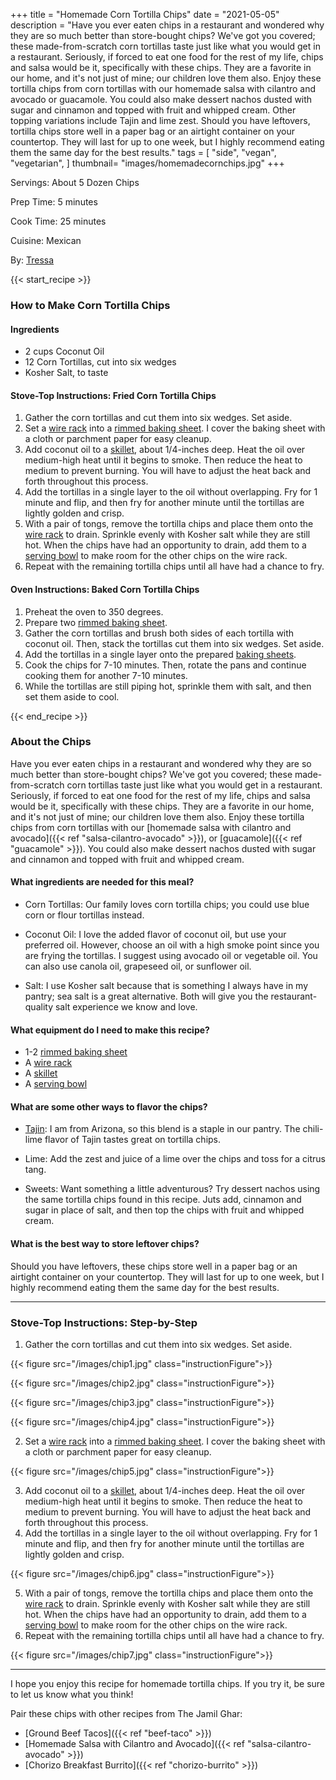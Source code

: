 +++
title = "Homemade Corn Tortilla Chips"
date = "2021-05-05"
description = "Have you ever eaten chips in a restaurant and wondered why they are so much better than store-bought chips? We've got you covered; these made-from-scratch corn tortillas taste just like what you would get in a restaurant. Seriously, if forced to eat one food for the rest of my life, chips and salsa would be it, specifically with these chips. They are a favorite in our home, and it's not just of mine; our children love them also. Enjoy these tortilla chips from corn tortillas with our homemade salsa with cilantro and avocado or guacamole. You could also make dessert nachos dusted with sugar and cinnamon and topped with fruit and whipped cream. Other topping variations include Tajin and lime zest. Should you have leftovers, tortilla chips store well in a paper bag or an airtight container on your countertop. They will last for up to one week, but I highly recommend eating them the same day for the best results."
tags = [
    "side",
    "vegan",
    "vegetarian",
]
thumbnail= "images/homemadecornchips.jpg"
+++

Servings: About 5 Dozen Chips <!--more-->

Prep Time: 5 minutes

Cook Time: 25 minutes

Cuisine: Mexican

By: [Tressa](https://www.jamilghar.com/about/)

{{< start_recipe >}}

### How to Make Corn Tortilla Chips 

#### Ingredients 

* 2 cups Coconut Oil 
* 12 Corn Tortillas, cut into six wedges 
* Kosher Salt, to taste
  
#### Stove-Top Instructions: Fried Corn Tortilla Chips

1. Gather the corn tortillas and cut them into six wedges. Set aside. 
2. Set a [wire rack](https://amzn.to/3bc4gbc) into a [rimmed baking sheet](https://amzn.to/2QTLqyJ). I cover the baking sheet with a cloth or parchment paper for easy cleanup. 
3. Add coconut oil to a [skillet](https://amzn.to/3xyYslO), about 1/4-inches deep. Heat the oil over medium-high heat until it begins to smoke. Then reduce the heat to medium to prevent burning. You will have to adjust the heat back and forth throughout this process. 
4. Add the tortillas in a single layer to the oil without overlapping. Fry for 1 minute and flip, and then fry for another minute until the tortillas are lightly golden and crisp.
5. With a pair of tongs, remove the tortilla chips and place them onto the [wire rack](https://amzn.to/3bc4gbc) to drain. Sprinkle evenly with Kosher salt while they are still hot. When the chips have had an opportunity to drain, add them to a [serving bowl](https://amzn.to/3euX5Ng) to make room for the other chips on the wire rack.
6. Repeat with the remaining tortilla chips until all have had a chance to fry.

#### Oven Instructions: Baked Corn Tortilla Chips 

1. Preheat the oven to 350 degrees. 
2. Prepare two [rimmed baking sheet](https://amzn.to/2QTLqyJ).
3. Gather the corn tortillas and brush both sides of each tortilla with coconut oil. Then, stack the tortillas cut them into six wedges. Set aside. 
4. Add the tortillas in a single layer onto the prepared [baking sheets](https://amzn.to/2QTLqyJ). 
5. Cook the chips for 7-10 minutes. Then, rotate the pans and continue cooking them for another 7-10 minutes. 
6. While the tortillas are still piping hot, sprinkle them with salt, and then set them aside to cool.

{{< end_recipe >}}

### About the Chips 

Have you ever eaten chips in a restaurant and wondered why they are so much better than store-bought chips? We've got you covered; these made-from-scratch corn tortillas taste just like what you would get in a restaurant. Seriously, if forced to eat one food for the rest of my life, chips and salsa would be it, specifically with these chips. They are a favorite in our home, and it's not just of mine; our children love them also. Enjoy these tortilla chips from corn tortillas with our [homemade salsa with cilantro and avocado]({{< ref "salsa-cilantro-avocado" >}}), or [guacamole]({{< ref "guacamole" >}}). You could also make dessert nachos dusted with sugar and cinnamon and topped with fruit and whipped cream. 

#### What ingredients are needed for this meal?

* Corn Tortillas: Our family loves corn tortilla chips; you could use blue corn or flour tortillas instead. 

* Coconut Oil: I love the added flavor of coconut oil, but use your preferred oil. However,  choose an oil with a high smoke point since you are frying the tortillas. I suggest using avocado oil or vegetable oil. You can also use canola oil, grapeseed oil, or sunflower oil.

* Salt: I use Kosher salt because that is something I always have in my pantry; sea salt is a great alternative. Both will give you the restaurant-quality salt experience we know and love. 

#### What equipment do I need to make this recipe?

* 1-2 [rimmed baking sheet](https://amzn.to/2QTLqyJ)
* A [wire rack](https://amzn.to/3bc4gbc)
* A [skillet](https://amzn.to/3xyYslO)
* A [serving bowl](https://amzn.to/3euX5Ng)

#### What are some other ways to flavor the chips? 

* [Tajin](https://amzn.to/2Srx09c): I am from Arizona, so this blend is a staple in our pantry. The chili-lime flavor of Tajin tastes great on tortilla chips.  

* Lime: Add the zest and juice of a lime over the chips and toss for a citrus tang.

* Sweets: Want something a little adventurous? Try dessert nachos using the same tortilla chips found in this recipe. Juts add, cinnamon and sugar in place of salt, and then top the chips with fruit and whipped cream. 

#### What is the best way to store leftover chips? 

Should you have leftovers, these chips store well in a paper bag or an airtight container on your countertop. They will last for up to one week, but I highly recommend eating them the same day for the best results. 

----

### Stove-Top Instructions: Step-by-Step

1. Gather the corn tortillas and cut them into six wedges. Set aside. 

{{< figure src="/images/chip1.jpg" class="instructionFigure">}}

{{< figure src="/images/chip2.jpg" class="instructionFigure">}}

{{< figure src="/images/chip3.jpg" class="instructionFigure">}}

{{< figure src="/images/chip4.jpg" class="instructionFigure">}}

2. Set a [wire rack](https://amzn.to/3bc4gbc) into a [rimmed baking sheet](https://amzn.to/2QTLqyJ). I cover the baking sheet with a cloth or parchment paper for easy cleanup. 

{{< figure src="/images/chip5.jpg" class="instructionFigure">}}

3. Add coconut oil to a [skillet](https://amzn.to/3xyYslO), about 1/4-inches deep. Heat the oil over medium-high heat until it begins to smoke. Then reduce the heat to medium to prevent burning. You will have to adjust the heat back and forth throughout this process. 
4. Add the tortillas in a single layer to the oil without overlapping. Fry for 1 minute and flip, and then fry for another minute until the tortillas are lightly golden and crisp.

{{< figure src="/images/chip6.jpg" class="instructionFigure">}}

5. With a pair of tongs, remove the tortilla chips and place them onto the [wire rack](https://amzn.to/3bc4gbc) to drain. Sprinkle evenly with Kosher salt while they are still hot. When the chips have had an opportunity to drain, add them to a [serving bowl](https://amzn.to/3euX5Ng) to make room for the other chips on the wire rack.
6. Repeat with the remaining tortilla chips until all have had a chance to fry.

{{< figure src="/images/chip7.jpg" class="instructionFigure">}}

----

I hope you enjoy this recipe for homemade tortilla chips. If you try it, be sure to let us know what you think!

Pair these chips with other recipes from The Jamil Ghar:

* [Ground Beef Tacos]({{< ref "beef-taco" >}})
* [Homemade Salsa with Cilantro and Avocado]({{< ref "salsa-cilantro-avocado" >}})
* [Chorizo Breakfast Burrito]({{< ref "chorizo-burrito" >}})
